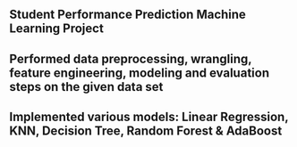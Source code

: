 ## Student Performance Prediction Machine Learning Project

## Performed data preprocessing, wrangling, feature engineering, modeling and evaluation steps on the given data set

## Implemented various models: Linear Regression, KNN, Decision Tree, Random Forest & AdaBoost
